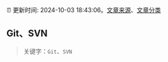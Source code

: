 :alarm_clock: 更新时间: 2024-10-03 18:43:06。[文章来源](/README.md)、[文章分类](/TAGS.md)

## Git、SVN


> 关键字：`Git`、`SVN`



